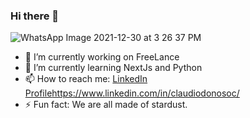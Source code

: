 ### Hi there 👋
![WhatsApp Image 2021-12-30 at 3 26 37 PM](https://github.com/Mistermoz/mistermoz/assets/3924030/3a475dad-984e-455c-a69a-7391abcead48)

- 🔭 I’m currently working on FreeLance
- 🌱 I’m currently learning NextJs and Python
- 📫 How to reach me: [LinkedIn Profile](https://www.linkedin.com/in/claudiodonosoc/)https://www.linkedin.com/in/claudiodonosoc/
- ⚡ Fun fact: We are all made of stardust.

